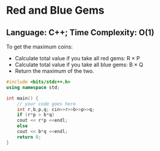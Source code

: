 # Red and Blue Gems

## Language: C++; Time Complexity: O(1)

To get the maximum coins:  
- Calculate total value if you take all red gems: R × P  
- Calculate total value if you take all blue gems: B × Q  
- Return the maximum of the two.

```cpp
#include <bits/stdc++.h>
using namespace std;

int main() {
	// your code goes here
    int r,b,p,q; cin>>r>>b>>p>>q;
    if (r*p > b*q)
    cout << r*p <<endl;
    else
    cout << b*q <<endl;
    return 0;
}
```
